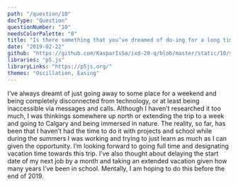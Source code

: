 ```yaml
---
path: "/question/10"
docType: "Question"
questionNumber: "10"
needsColorPalette: "0"
title: "Is there something that you’ve dreamed of do-ing for a long time? Why haven’t you done it?"
date: "2019-02-22"
github: "https://github.com/KasparIsSo/ixd-20-q/blob/master/static/10/sketch.js"
libraries: "p5.js"
libraryLinks: "https://p5js.org/"
themes: "Oscillation, Easing"
---
```


I’ve always dreamt of just going away to some place for a weekend and being completely disconnected from technology, or at least being inaccessible via messages and calls. Although I haven’t researched it too much, I was thinkings somewhere up north or extending the trip to a week and going to Calgary and being immersed in nature. The reality, so far, has been that I haven’t had the time to do it with projects and school while during the summers I was working and trying to just learn as much as I can given the opportunity. I’m looking forward to going full time and designating vacation time towards this trip. I’ve also thought about delaying the start date of my next job by a month and taking an extended vacation given how many years I’ve been in school. Mentally, I am hoping to do this before the end of 2019.
